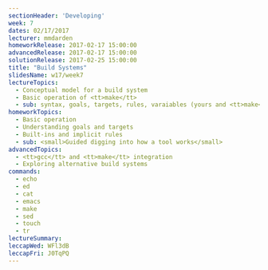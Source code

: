 ```yaml
---
sectionHeader: 'Developing'
week: 7
dates: 02/17/2017
lecturer: mmdarden
homeworkRelease: 2017-02-17 15:00:00
advancedRelease: 2017-02-17 15:00:00
solutionRelease: 2017-02-25 15:00:00
title: "Build Systems"
slidesName: w17/week7
lectureTopics:
  - Conceptual model for a build system
  - Basic operation of <tt>make</tt>
  - sub: syntax, goals, targets, rules, varaiables (yours and <tt>make</tt>'s)
homeworkTopics:
  - Basic operation
  - Understanding goals and targets
  - Built-ins and implicit rules
  - sub: <small>Guided digging into how a tool works</small>
advancedTopics:
  - <tt>gcc</tt> and <tt>make</tt> integration
  - Exploring alternative build systems
commands:
  - echo
  - ed
  - cat
  - emacs
  - make
  - sed
  - touch
  - tr
lectureSummary:
leccapWed: WFl3dB
leccapFri: J0TqPQ
---
```

